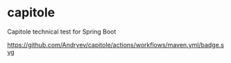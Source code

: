 # capitole
Capitole technical test for Spring Boot


https://github.com/Andryev/capitole/actions/workflows/maven.yml/badge.svg